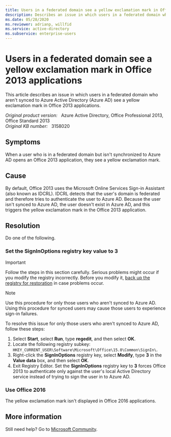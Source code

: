 ```yaml
---
title: Users in a federated domain see a yellow exclamation mark in Office 2013 apps
description: Describes an issue in which users in a federated domain who aren't synced to Azure AD see a yellow exclamation mark in Office 2013 apps. Provides solutions.
ms.date: 05/28/2020
ms.reviewer: adrianp, willfid
ms.service: active-directory
ms.subservice: enterprise-users
---
```

# Users in a federated domain see a yellow exclamation mark in Office 2013 applications

This article describes an issue in which users in a federated domain who aren't synced to Azure Active Directory (Azure AD) see a yellow exclamation mark in Office 2013 applications.

_Original product version:_ &nbsp; Azure Active Directory, Office Professional 2013, Office Standard 2013  
_Original KB number:_ &nbsp; 3158020

## Symptoms

When a user who is in a federated domain but isn't synchronized to Azure AD opens an Office 2013 application, they see a yellow exclamation mark.

## Cause

By default, Office 2013 uses the Microsoft Online Services Sign-in Assistant (also known as IDCRL). IDCRL detects that the user's domain is federated and therefore tries to authenticate the user to Azure AD. Because the user isn't synced to Azure AD, the user doesn't exist in Azure AD, and this triggers the yellow exclamation mark in the Office 2013 application.

## Resolution

Do one of the following.

### Set the SignInOptions registry key value to 3

> [!IMPORTANT]
> Follow the steps in this section carefully. Serious problems might occur if you modify the registry incorrectly. Before you modify it, [back up the registry for restoration](https://support.microsoft.com/help/322756) in case problems occur.

> [!NOTE]
> Use this procedure for only those users who aren't synced to Azure AD. Using this procedure for synced users may cause those users to experience sign-in failures.

To resolve this issue for only those users who aren't synced to Azure AD, follow these steps:

1. Select **Start**, select **Run**, type **regedit**, and then select **OK**.
2. Locate the following registry subkey: `HKEY_CURRENT_USER\Software\Microsoft\Office\15.0\Common\SignIn\`.
3. Right-click the **SignInOptions** registry key, select **Modify**, type **3** in the **Value data** box, and then select **OK**.
4. Exit Registry Editor. Set the **SignInOptions** registry key to **3** forces Office 2013 to authenticate only against the user's local Active Directory service instead of trying to sign the user in to Azure AD.

### Use Office 2016

The yellow exclamation mark isn't displayed in Office 2016 applications.

## More information

Still need help? Go to [Microsoft Community](https://answers.microsoft.com/).
